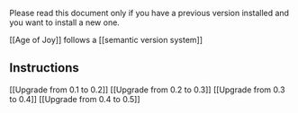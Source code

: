Please read this document only if you have a previous version installed and you want to install a new one.

[[Age of Joy]] follows a [[semantic version system]]

## Instructions

[[Upgrade from 0.1 to 0.2]]
[[Upgrade from 0.2 to 0.3]]
[[Upgrade from 0.3 to 0.4]]
[[Upgrade from 0.4 to 0.5]]


